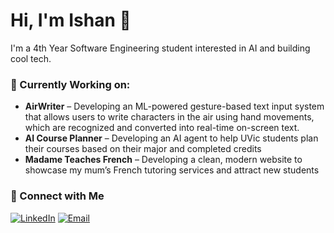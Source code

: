 # Hi, I'm Ishan 👋

I'm a 4th Year Software Engineering student interested in AI and building cool tech.

### 🔭 Currently Working on:
- **AirWriter** – Developing an ML-powered gesture-based text input system that allows users to write characters in the air using hand movements, which are recognized and converted into real-time on-screen text.
- **AI Course Planner** – Developing an AI agent to help UVic students plan their courses based on their major and completed credits  
- **Madame Teaches French** – Developing a clean, modern website to showcase my mum’s French tutoring services and attract new students


### 🔗 Connect with Me
[![LinkedIn](https://img.shields.io/badge/LinkedIn-blue?style=flat&logo=linkedin)](https://www.linkedin.com/in/ishan-sandhu3121/) [![Email](https://img.shields.io/badge/Email-D14836?style=flat&logo=gmail&logoColor=white)](mailto:itsishan022@gmail.com)



